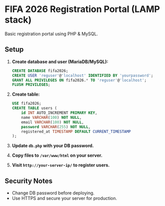 # FIFA 2026 Registration Portal (LAMP stack)

Basic registration portal using PHP & MySQL.

## Setup

1. **Create database and user (MariaDB/MySQL):**
    ```sql
    CREATE DATABASE fifa2026;
    CREATE USER 'reguser'@'localhost' IDENTIFIED BY 'yourpassword';
    GRANT ALL PRIVILEGES ON fifa2026.* TO 'reguser'@'localhost';
    FLUSH PRIVILEGES;
    ```

2. **Create table:**
    ```sql
    USE fifa2026;
    CREATE TABLE users (
        id INT AUTO_INCREMENT PRIMARY KEY,
        name VARCHAR(100) NOT NULL,
        email VARCHAR(100) NOT NULL,
        password VARCHAR(255) NOT NULL,
        registered_at TIMESTAMP DEFAULT CURRENT_TIMESTAMP
    );
    ```

3. **Update `db.php` with your DB password.**

4. **Copy files to `/var/www/html` on your server.**

5. **Visit `http://your-server-ip/` to register users.**

## Security Notes

- Change DB password before deploying.
- Use HTTPS and secure your server for production.
